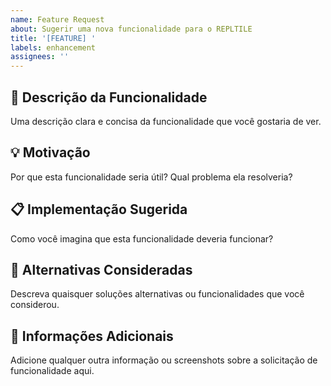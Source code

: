 ```yaml
---
name: Feature Request
about: Sugerir uma nova funcionalidade para o REPLTILE
title: '[FEATURE] '
labels: enhancement
assignees: ''
---
```


## 🚀 Descrição da Funcionalidade
Uma descrição clara e concisa da funcionalidade que você gostaria de ver.

## 💡 Motivação
Por que esta funcionalidade seria útil? Qual problema ela resolveria?

## 📋 Implementação Sugerida
Como você imagina que esta funcionalidade deveria funcionar?

## 🔄 Alternativas Consideradas
Descreva quaisquer soluções alternativas ou funcionalidades que você considerou.

## 📎 Informações Adicionais
Adicione qualquer outra informação ou screenshots sobre a solicitação de funcionalidade aqui.